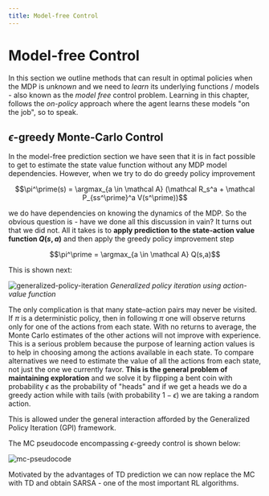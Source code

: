 ```yaml
---
title: Model-free Control
---
```


# Model-free Control

In this section we outline methods that can result in optimal policies when the MDP is _unknown_ and we need to _learn_ its underlying functions / models - also known as the  _model free_ control problem. Learning in this chapter, follows the _on-policy_ approach where the agent learns these models "on the job", so to speak. 

## $\epsilon$-greedy Monte-Carlo Control 

In the model-free prediction section we have seen that it is in fact possible to get to estimate the state value function without any MDP model dependencies. However, when we try to do do greedy policy improvement 

$$\pi^\prime(s) = \argmax_{a \in \mathcal A} (\mathcal R_s^a + \mathcal P_{ss^\prime}^a V(s^\prime))$$

we do have dependencies on knowing the dynamics of the MDP. So the obvious question is - have we done all this discussion in vain? It turns out that we did not. All it takes is to **apply prediction to the state-action value function $Q(s,a)$** and then apply the greedy policy improvement step

$$\pi^\prime = \argmax_{a \in \mathcal A} Q(s,a)$$

This is shown next: 

![generalized-policy-iteration](images/generalized-policy-iteration.png)
*Generalized policy iteration using action-value function*

The only complication is that many state–action pairs may never be visited.  If $π$ is a deterministic policy, then in following $π$ one will observe returns only for one of the actions from each state.  With no returns to average, the Monte Carlo estimates of the other actions will not improve with experience.  This is a serious problem because the purpose of learning action values is to help in choosing among the actions available in each state.  To compare alternatives we need to estimate the value of all the actions from each state, not just the one we currently favor. **This is the general problem of maintaining exploration** and we solve it by flipping a bent coin with probability $\epsilon$ as the probability of "heads" and if we get a heads we do a greedy action while with tails (with probability $1-\epsilon$) we are taking a random action.   

This is allowed under the general interaction afforded by the Generalized Policy Iteration (GPI) framework. 

The MC pseudocode encompassing $\epsilon$-greedy control is shown below:

![mc-pseudocode](images/mc-epsilon-greedy-pseudocode.png)

Motivated by the advantages of TD prediction we can now replace the MC with TD and obtain SARSA - one of the most important RL algorithms. 
